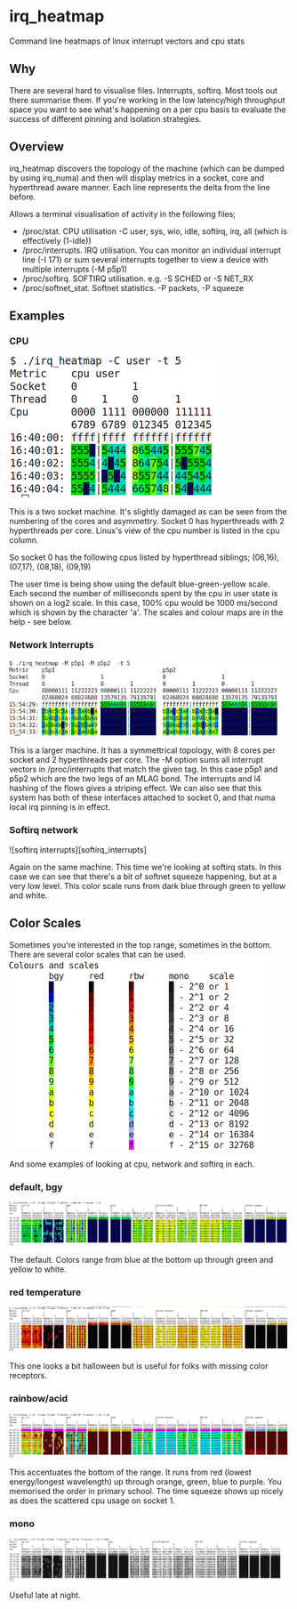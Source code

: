 # irq_heatmap
Command line heatmaps of linux interrupt vectors and cpu stats

## Why

There are several hard to visualise files. Interrupts, softirq. Most tools out there summarise them. 
If you're working in the low latency/high throughput space you want to see what's happening on a per 
cpu basis to evaluate the success of different pinning and isolation strategies. 

## Overview 

irq_heatmap discovers the topology of the machine (which can be dumped by using irq_numa) and then will
display metrics in a socket, core and hyperthread aware manner. Each line represents the delta from the line 
before. 

Allows a terminal visualisation of activity in the following files;
- /proc/stat. CPU utilisation -C user, sys, wio, idle, softirq, irq, all (which is effectively (1-idle))
- /proc/interrupts. IRQ utilisation. You can monitor an individual interrupt line (-I 171) or sum several interrupts together to view a device with multiple interrupts (-M p5p1)
- /proc/softirq. SOFTIRQ utilisation. e.g. -S SCHED or -S NET_RX 
- /proc/softnet_stat. Softnet statistics. -P packets, -P squeeze 

## Examples

### CPU 
![simple cpu heatmap][simple_cpu]

This is a two socket machine. It's slightly damaged as can be seen from the numbering of the cores and asymmettry. 
Socket 0 has hyperthreads with 2 hyperthreads per core. Linux's view of the cpu number is listed in the cpu column.

So socket 0 has the following cpus listed by hyperthread siblings; (06,16), (07,17), (08,18), (09,19)

The user time is being show using the default blue-green-yellow scale. Each second the number of milliseconds
spent by the cpu in user state is shown on a log2 scale. In this case, 100% cpu would be 1000 ms/second which
is shown by the character 'a'. The scales and colour maps are in the help - see below. 

### Network Interrupts 
![network interrupts][network_interrupts]

This is a larger machine. It has a symmettrical topology, with 8 cores per socket and 2 hyperthreads per core. 
The -M option sums all interrupt vectors in /proc/interrupts that match the given tag. In this case p5p1 and p5p2 which 
are the two legs of an MLAG bond. The interrupts and l4 hashing of the flows gives a striping effect. We can also see that 
this system has both of these interfaces attached to socket 0, and that numa local irq pinning is in effect. 

### Softirq network 
![softirq interrupts][softirq_interrupts]

Again on the same machine. This time we're looking at softirq stats. In this case we can see that there's a bit of
softnet squeeze happening, but at a very low level. This color scale runs from dark blue through green to yellow and white. 

## Color Scales 

Sometimes you're interested in the top range, sometimes in the bottom. There are several color scales that can be used. 
![color scales][color_scales]

And some examples of looking at cpu, network and softirq in each. 

### default, bgy
![bgy heatmap][bgy_heatmap]

The default. Colors range from blue at the bottom up through green and yellow to white. 

### red temperature 
![red temperature][red_heatmap]

This one looks a bit halloween but is useful for folks with missing color receptors. 

### rainbow/acid 
![rainbow heatmap][rbw_heatmap]

This accentuates the bottom of the range. It runs from red (lowest energy/longest wavelength) up through 
orange, green, blue to purple. You memorised the order in primary school. The time squeeze shows up nicely
as does the scattered cpu usage on socket 1. 

### mono 
![monochrome heatmap][mono_heatmap]

Useful late at night. 

[simple_cpu]:https://github.com/andyphillips/irq_heatmap/raw/master/images/cpu_simple.png
[network_interrupts]:https://github.com/andyphillips/irq_heatmap/raw/master/images/network_interrupts.png
[softnet_interrupts]:https://github.com/andyphillips/irq_heatmap/raw/master/images/softnet_interrupts.png
[color_scales]:https://github.com/andyphillips/irq_heatmap/raw/master/images/color_scales.png
[bgy_heatmap]:https://github.com/andyphillips/irq_heatmap/raw/master/images/bgy_heatmap.png
[red_heatmap]:https://github.com/andyphillips/irq_heatmap/raw/master/images/red_heatmap.png
[rbw_heatmap]:https://github.com/andyphillips/irq_heatmap/raw/master/images/rbw_heatmap.png
[mono_heatmap]:https://github.com/andyphillips/irq_heatmap/raw/master/images/mono_heatmap.png

